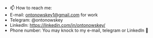 - 📫 How to reach me:
- E-mail: ontonowskey1@gmail.com for work
- Telegram: @ontonowskey
- LinkedIn: https://linkedin.com/in/ontonowskey/
- Phone number: You may knock to my e-mail, telegram or LinkedIn 👀
